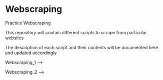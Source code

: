 # Webscraping
Practice Webscraping

This repository will contain different scripts to scrape from particular websites

The description of each script and their contents will be documented here and updated accordingly

Webscraping_1 -->

Webscraping_2 -->

